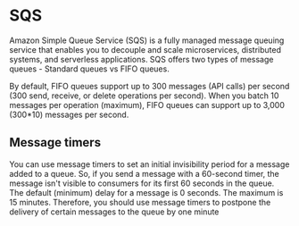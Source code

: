 # SQS

Amazon Simple Queue Service (SQS) is a fully managed message queuing service that enables you to decouple and scale microservices, distributed systems, and serverless applications. SQS offers two types of message queues - Standard queues vs FIFO queues.

By default, FIFO queues support up to 300 messages (API calls) per second (300 send, receive, or delete operations per second). When you batch 10 messages per operation (maximum), FIFO queues can support up to 3,000 (300*10) messages per second.


## Message timers
You can use message timers to set an initial invisibility period for a message added to a queue. So, if you send a message with a 60-second timer, the message isn't visible to consumers for its first 60 seconds in the queue. The default (minimum) delay for a message is 0 seconds. The maximum is 15 minutes. Therefore, you should use message timers to postpone the delivery of certain messages to the queue by one minute